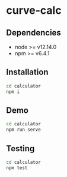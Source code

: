 # curve-calc

## Dependencies

- node >= v12.14.0
- npm  >= v6.4.1

## Installation

```bash
cd calculator
npm i
```

## Demo
```bash
cd calculator
npm run serve
```

## Testing
```bash
cd calculator
npm test
```

